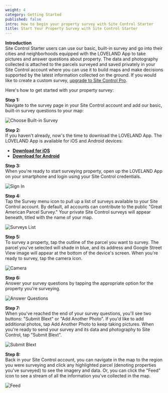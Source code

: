 ```yaml
---
weight: 4
category: Getting Started
published: false
intro: How to begin your property survey with Site Control Starter
title: Start Your Property Survey with Site Control Starter
---
```

**Introduction**  
Site Control Starter users can use our basic, built-in survey and go into their cities and neighborhoods equipped with the LOVELAND App to take pictures and answer questions about property. The data and photography collected is attached to the parcels surveyed and saved privately in your Site Control account where you can use it to build maps and make decisions supported by the latest information collected on the ground. If you would like to create a custom survey, [upgrade to Site Control Pro](https://sitecontrol.us/plans). 

Here's how to get started with your property survey:

**Step 1:**   
Navigate to the survey page in your Site Control account and add our basic, built-in survey questions to your map:    
     
![Choose Built-in Survey](http://g.recordit.co/2TFVHB64RT.gif)

**Step 2:**   
If you haven't already, now's the time to download the LOVELAND App. The LOVELAND App is available for iOS and Android devices:    
* **[Download for iOS](https://itunes.apple.com/TR/app/id905821280)**
* **[Download for Android](https://play.google.com/store/apps/details?id=com.makeloveland.loveland&hl=en)**   
    
**Step 3:**   
When you're ready to start surveying property, open up the LOVELAND App on your smartphone and login using your Site Control credentials.    
    
![Sign In](https://www.dropbox.com/s/8ekw9yxz0vj4muk/screenshot_2015-05-31-19-00-30.png?dl=1)    
     
**Step 4:**   
Tap the Survey menu icon to pull up a list of surveys available to your Site Control account. By default, all accounts can contribute to the public "Great American Parcel Survey." Your private Site Control surveys will appear beneath, titled with the name of your map.    
     
![Surveys List](https://www.dropbox.com/s/qkvkngoltt9g42s/screenshot_2015-05-31-19-07-10.png?dl=1)     
     
**Step 5:**    
To survey a property, tap the outline of the parcel you want to survey. The parcel you've selected will shade in blue, and its address and Google Street View image will appear at the bottom of the device's screen. When you're ready to survey, tap the camera icon.    
     
![Camera](https://www.dropbox.com/s/1cunczrvk639g1n/screenshot_2015-05-31-19-08-03.png?dl=1)     
      
**Step 6:**     
Answer your survey questions by tapping the appropriate option for the property you're surveying.    
     
![Answer Questions](https://www.dropbox.com/s/mvfd9d2oyyimctg/screenshot_2015-05-31-19-08-25.png?dl=1)     
     
**Step 7:**    
When you've reached the end of your survey questions, you'll see two buttons: "Submit Blext" or "Add Another Photo". If you'd like to add additional photos, tap Add Another Photo to keep taking pictures. When you're ready to send your survey and its data and photography to Site Control, tap "Submit Blext".   
     
![Submit Blext](https://www.dropbox.com/s/5pgqzfkmm2ackcx/screenshot_2015-05-31-19-08-36.png?dl=1)     
      
**Step 8:**    
Back in your Site Control account, you can navigate in the map to the region you were surveying and click any highlighted parcel (denoting properties you've surveyed) to see the imagery and data. Or, you can click the "Feed" icon to see a stream of all the information you've collected in the map.    
      
![Feed](http://g.recordit.co/4UqWzHGo2h.gif)
